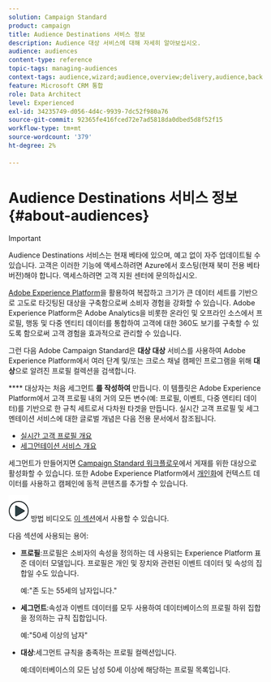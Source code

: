 ```yaml
---
solution: Campaign Standard
product: campaign
title: Audience Destinations 서비스 정보
description: Audience 대상 서비스에 대해 자세히 알아보십시오.
audience: audiences
content-type: reference
topic-tags: managing-audiences
context-tags: audience,wizard;audience,overview;delivery,audience,back
feature: Microsoft CRM 통합
role: Data Architect
level: Experienced
exl-id: 34235749-d056-4d4c-9939-7dc52f980a76
source-git-commit: 92365fe416fced72e7ad5818da0dbed5d8f52f15
workflow-type: tm+mt
source-wordcount: '379'
ht-degree: 2%

---
```


# Audience Destinations 서비스 정보 {#about-audiences}

>[!IMPORTANT]
>
>Audience Destinations 서비스는 현재 베타에 있으며, 예고 없이 자주 업데이트될 수 있습니다. 고객은 이러한 기능에 액세스하려면 Azure에서 호스팅(현재 북미 전용 베타 버전)해야 합니다. 액세스하려면 고객 지원 센터에 문의하십시오.

[Adobe Experience Platform](https://experienceleague.adobe.com/docs/experience-platform/landing/home.html)을 활용하여 복잡하고 크기가 큰 데이터 세트를 기반으로 고도로 타깃팅된 대상을 구축함으로써 소비자 경험을 강화할 수 있습니다. Adobe Experience Platform은 Adobe Analytics을 비롯한 온라인 및 오프라인 소스에서 프로필, 행동 및 다중 엔티티 데이터를 통합하여 고객에 대한 360도 보기를 구축할 수 있도록 함으로써 고객 경험을 효과적으로 관리할 수 있습니다.

그런 다음 Adobe Campaign Standard은 **대상 대상** 서비스를 사용하여 Adobe Experience Platform에서 여러 단계 및/또는 크로스 채널 캠페인 프로그램을 위해 **대상**&#x200B;으로 알려진 프로필 컬렉션을 검색합니다.

**** 대상자는 처음 세그먼트 **를 작성하여** 만듭니다. 이 템플릿은 Adobe Experience Platform에서 고객 프로필 내의 거의 모든 변수(예: 프로필, 이벤트, 다중 엔티티 데이터)를 기반으로 한 규칙 세트로서 다차원 타겟을 만듭니다. 실시간 고객 프로필 및 세그멘테이션 서비스에 대한 글로벌 개념은 다음 전용 문서에서 참조됩니다.

* [실시간 고객 프로필 개요](https://experienceleague.adobe.com/docs/experience-platform/profile/home.html)
* [세그먼테이션 서비스 개요](https://experienceleague.adobe.com/docs/experience-platform/segmentation/home.html)

세그먼트가 만들어지면 [Campaign Standard 워크플로우](../../integrating/using/aep-targeting-audiences.md)에서 게재를 위한 대상으로 활성화할 수 있습니다. 또한 Adobe Experience Platform에서 [개인화](../../integrating/using/aep-personalizing-campaigns.md)에 컨텍스트 데이터를 사용하고 캠페인에 동적 콘텐츠를 추가할 수 있습니다.

![](assets/do-not-localize/how-to-video.png) 방법 비디오도  [이 섹션](https://experienceleague.adobe.com/docs/campaign-learn/campaign-standard-tutorials/profiles-and-audiences/audience-destinations/audience-destinations-overview.html)에서 사용할 수 있습니다.

다음 섹션에 사용되는 용어:

* **프로필**:프로필은 소비자의 속성을 정의하는 데 사용되는 Experience Platform 표준 데이터 모델입니다. 프로필은 개인 및 장치와 관련된 이벤트 데이터 및 속성의 집합일 수도 있습니다.

   예:&quot;존 도는 55세의 남자입니다.&quot;

* **세그먼트**:속성과 이벤트 데이터를 모두 사용하여 데이터베이스의 프로필 하위 집합을 정의하는 규칙 집합입니다.

   예:&quot;50세 이상의 남자&quot;

* **대상**:세그먼트 규칙을 충족하는 프로필 컬렉션입니다.

   예:데이터베이스의 모든 남성 50세 이상에 해당하는 프로필 목록입니다.
